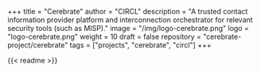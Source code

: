 +++
title = "Cerebrate"
author = "CIRCL"
description = "A trusted contact information provider platform and interconnection orchestrator for relevant security tools (such as MISP)."
image = "/img/logo-cerebrate.png"
logo = "logo-cerebrate.png"
weight = 10
draft = false
repository = "cerebrate-project/cerebrate"
tags = ["projects", "cerebrate", "circl"]
+++

{{< readme >}}
